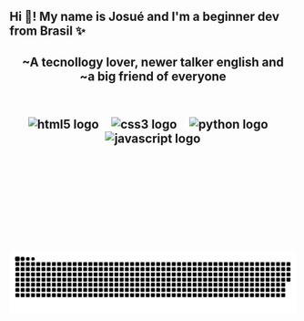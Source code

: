 <h2 align="left">Hi 👋! My name is Josué and I'm a beginner dev from Brasil ✨</></h2>
<h2>
 <div align="center">
 ~A tecnollogy lover, newer talker english and
   <br>
  ~a big friend of everyone

  

###

<br clear="both">

<div align="center">
  <img src="https://cdn.jsdelivr.net/gh/devicons/devicon/icons/html5/html5-original.svg" height="30" alt="html5 logo"  />
  <img width="12" />
  <img src="https://cdn.jsdelivr.net/gh/devicons/devicon/icons/css3/css3-original.svg" height="30" alt="css3 logo"  />
  <img width="12" />
  <img src="https://cdn.jsdelivr.net/gh/devicons/devicon/icons/python/python-original.svg" height="30" alt="python logo"  />
  <img width="12" />
  <img src="https://cdn.jsdelivr.net/gh/devicons/devicon/icons/javascript/javascript-original.svg" height="30" alt="javascript logo"  />
</div>

###

<img align="right" height="150" src=""  />

###

<br clear="both">

<img src="https://raw.githubusercontent.com/Hascher-Phanton/Hascher-Phanton/output/snake.svg" alt="Snake animation" />

###
